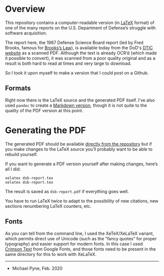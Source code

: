 # Overview

This repository contains a computer-readable version (in
[LaTeX](https://www.tug.org/texlive/) format) of one of the many reports on the
U.S. Department of Defense’s struggle with software acquisition.

The report here, the 1987 Defense Science Board report (led by Fred Brooks,
famous for [Brooks’s Law](https://en.wikipedia.org/wiki/Brooks%27s_law)), is
available today from the DoD's [DTIC
website](https://apps.dtic.mil/dtic/tr/fulltext/u2/a188561.pdf) as a scanned
PDF. Although the text is already OCR’d (which made it possible to convert), it
was scanned from a poor quality original and as a result is both hard to read
at times and very large to download.

So I took it upon myself to make a version that I could post on a Github.

## Formats

Right now there is the LaTeX source and the generated PDF itself. I’ve also
used `pandoc` to create a [Markdown version](https://github.com/mpyne-navy/dsb-report/blob/master/dsb-report.md),
though it is not quite to the quality of the PDF version at this point.

# Generating the PDF

The generated PDF should be available [directly from the
repository](https://github.com/mpyne-navy/dsb-report/blob/master/dsb-report.pdf)
but if you make changes to the LaTeX source you’ll probably want to be able to
rebuild yourself.

If you want to generate a PDF version yourself after making changes, here’s all
I did:

    xelatex dsb-report.tex
    xelatex dsb-report.tex

The result is saved as `dsb-report.pdf` if everything goes well.

You have to run LaTeX twice to adapt to the possibility of new citations, new
sections renumbering LaTeX counters, etc.

## Fonts

As you can tell from the command line, I used the XeTeX/XeLaTeX variant, which
permits direct use of Unicode (such as the “fancy quotes” for proper
typography) and easier support for modern fonts. In this case I used [Crimson
Text](https://fonts.google.com/specimen/Crimson+Text?selection.family=Crimson+Text:400,400i,700,700i)
from Google Fonts, and those fonts need to be present in the same directory for
this to work with XeLaTeX.

---

 - Michael Pyne, Feb. 2020
